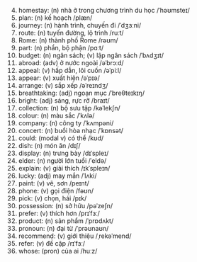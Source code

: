 4. homestay: (n) nhà ở trong chương trình du học /ˈhəʊmsteɪ/
5. plan: (n) kế hoạch /plæn/
6. journey: (n) hành trình, chuyến đi /ˈdʒɜːni/
7. route: (n) tuyến đường, lộ trình /ruːt/
18. Rome: (n) thành phố Rome /rəʊm/
19. part: (n) phần, bộ phận /pɑːt/
22. budget: (n) ngân sách; (v) lập ngân sách /ˈbʌdʒɪt/
1. abroad: (adv) ở nước ngoài /əˈbrɔːd/
2. appeal: (v) hấp dẫn, lôi cuốn /əˈpiːl/
3. appear: (v) xuất hiện /əˈpɪə/
4. arrange: (v) sắp xếp /əˈreɪndʒ/
5. breathtaking: (adj) ngoạn mục /ˈbreθteɪkɪŋ/
6. bright: (adj) sáng, rực rỡ /braɪt/
7. collection: (n) bộ sưu tập /kəˈlekʃn/
8. colour: (n) màu sắc /ˈkʌlə/
9. company: (n) công ty /ˈkʌmpəni/
10. concert: (n) buổi hòa nhạc /ˈkɒnsət/
11. could: (modal v) có thể /kʊd/
12. dish: (n) món ăn /dɪʃ/
13. display: (n) trưng bày /dɪˈspleɪ/
14. elder: (n) người lớn tuổi /ˈeldə/
15. explain: (v) giải thích /ɪkˈspleɪn/
16. lucky: (adj) may mắn /ˈlʌki/
17. paint: (v) vẽ, sơn /peɪnt/
18. phone: (v) gọi điện /fəʊn/
19. pick: (v) chọn, hái /pɪk/
20. possession: (n) sở hữu /pəˈzeʃn/
21. prefer: (v) thích hơn /prɪˈfɜː/
22. product: (n) sản phẩm /ˈprɒdʌkt/
23. pronoun: (n) đại từ /ˈprəʊnaʊn/
24. recommend: (v) giới thiệu /ˌrekəˈmend/
25. refer: (v) đề cập /rɪˈfɜː/
26. whose: (pron) của ai /huːz/